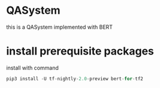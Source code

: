 # QASystem
this is a QASystem implemented with BERT

# install prerequisite packages

install with command

```python
pip3 install -U tf-nightly-2.0-preview bert-for-tf2
```


